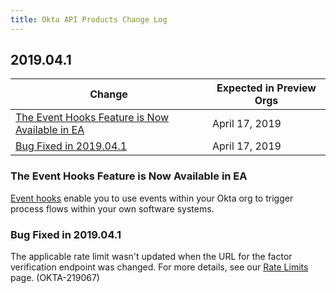 ```yaml
---
title: Okta API Products Change Log
---
```


## 2019.04.1

| Change                                                                                                            | Expected in Preview Orgs |
| ----------------------------------------------------------------------------------------------------------------- | ------------------------ |
| [The Event Hooks Feature is Now Available in EA](#the-event-hooks-feature-is-now-available-in-EA)                   | April 17, 2019           |
| [Bug Fixed in 2019.04.1](#bug-fixed-in-2019-04-1)                                                                 | April 17, 2019           |

### The Event Hooks Feature is Now Available in EA

[Event hooks](/use_cases/event_hooks/) enable you to use events within your Okta org to trigger process flows within your own software systems. <!-- (OKTA-209169) -->

### Bug Fixed in 2019.04.1

The applicable rate limit wasn't updated when the URL for the factor verification endpoint was changed. For more details, see our [Rate Limits](/docs/api/getting_started/rate-limits/#okta-api-endpoints-and-per-minute-limits) page. (OKTA-219067)


